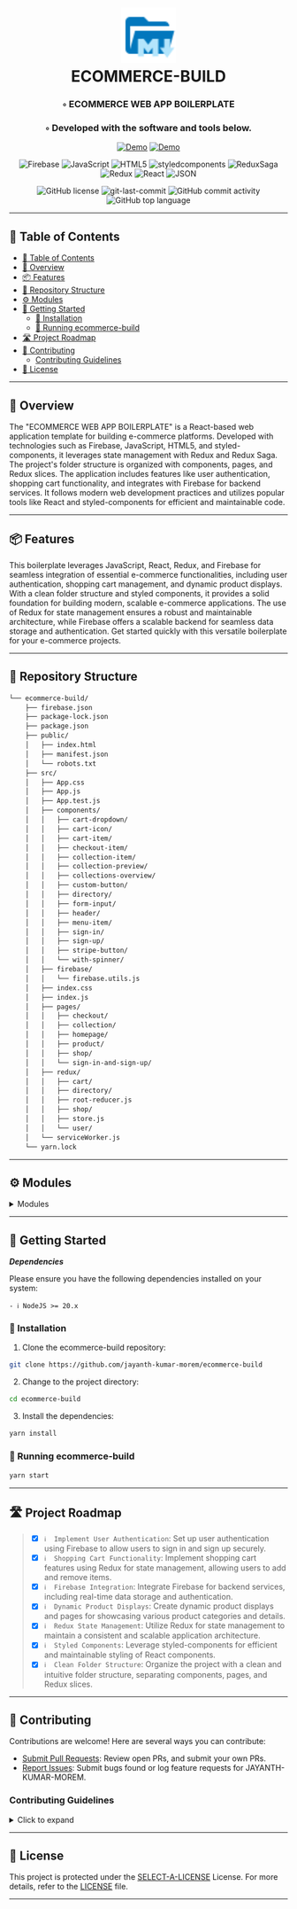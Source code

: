 <div align="center">
<h1 align="center">
<img src="https://raw.githubusercontent.com/PKief/vscode-material-icon-theme/ec559a9f6bfd399b82bb44393651661b08aaf7ba/icons/folder-markdown-open.svg" width="100" />
<br>ECOMMERCE-BUILD</h1>
<h3>◦ ECOMMERCE WEB APP BOILERPLATE</h3>
<h3>◦ Developed with the software and tools below.</h3>

[![Demo](https://img.shields.io/badge/Demo-Link-blue.svg?style=flat-square)](https://ecommerce-ab1e0.web.app/)
[![Demo](https://img.shields.io/badge/Demo-Link-blue.svg?style=flat-square)](https://ecommerce-build-6a5x0bvcl-jayanth-kumar-morems-projects.vercel.app/signin)

<p align="center">
<img src="https://img.shields.io/badge/Firebase-FFCA28.svg?style=flat-square&logo=Firebase&logoColor=black" alt="Firebase" />
<img src="https://img.shields.io/badge/JavaScript-F7DF1E.svg?style=flat-square&logo=JavaScript&logoColor=black" alt="JavaScript" />
<img src="https://img.shields.io/badge/HTML5-E34F26.svg?style=flat-square&logo=HTML5&logoColor=white" alt="HTML5" />
<img src="https://img.shields.io/badge/styledcomponents-DB7093.svg?style=flat-square&logo=styled-components&logoColor=white" alt="styledcomponents" />

<img src="https://img.shields.io/badge/ReduxSaga-999999.svg?style=flat-square&logo=Redux-Saga&logoColor=white" alt="ReduxSaga" />
<img src="https://img.shields.io/badge/Redux-764ABC.svg?style=flat-square&logo=Redux&logoColor=white" alt="Redux" />
<img src="https://img.shields.io/badge/React-61DAFB.svg?style=flat-square&logo=React&logoColor=black" alt="React" />
<img src="https://img.shields.io/badge/JSON-000000.svg?style=flat-square&logo=JSON&logoColor=white" alt="JSON" />
</p>
<img src="https://img.shields.io/github/license/jayanth-kumar-morem/ecommerce-build?style=flat-square&color=5D6D7E" alt="GitHub license" />
<img src="https://img.shields.io/github/last-commit/jayanth-kumar-morem/ecommerce-build?style=flat-square&color=5D6D7E" alt="git-last-commit" />
<img src="https://img.shields.io/github/commit-activity/m/jayanth-kumar-morem/ecommerce-build?style=flat-square&color=5D6D7E" alt="GitHub commit activity" />
<img src="https://img.shields.io/github/languages/top/jayanth-kumar-morem/ecommerce-build?style=flat-square&color=5D6D7E" alt="GitHub top language" />
</div>

---

## 📖 Table of Contents
- [📖 Table of Contents](#-table-of-contents)
- [📍 Overview](#-overview)
- [📦 Features](#-features)
- [📂 Repository Structure](#-repository-structure)
- [⚙️ Modules](#️-modules)
- [🚀 Getting Started](#-getting-started)
  - [🔧 Installation](#-installation)
  - [🤖 Running ecommerce-build](#-running-ecommerce-build)
- [🛣 Project Roadmap](#-project-roadmap)
- [🤝 Contributing](#-contributing)
  - [Contributing Guidelines](#contributing-guidelines)
- [📄 License](#-license)

---


## 📍 Overview

The "ECOMMERCE WEB APP BOILERPLATE" is a React-based web application template for building e-commerce platforms. Developed with technologies such as Firebase, JavaScript, HTML5, and styled-components, it leverages state management with Redux and Redux Saga. The project's folder structure is organized with components, pages, and Redux slices. The application includes features like user authentication, shopping cart functionality, and integrates with Firebase for backend services. It follows modern web development practices and utilizes popular tools like React and styled-components for efficient and maintainable code.

---

## 📦 Features

This boilerplate leverages JavaScript, React, Redux, and Firebase for seamless integration of essential e-commerce functionalities, including user authentication, shopping cart management, and dynamic product displays. With a clean folder structure and styled components, it provides a solid foundation for building modern, scalable e-commerce applications. The use of Redux for state management ensures a robust and maintainable architecture, while Firebase offers a scalable backend for seamless data storage and authentication. Get started quickly with this versatile boilerplate for your e-commerce projects.

---

## 📂 Repository Structure

```sh
└── ecommerce-build/
    ├── firebase.json
    ├── package-lock.json
    ├── package.json
    ├── public/
    │   ├── index.html
    │   ├── manifest.json
    │   └── robots.txt
    ├── src/
    │   ├── App.css
    │   ├── App.js
    │   ├── App.test.js
    │   ├── components/
    │   │   ├── cart-dropdown/
    │   │   ├── cart-icon/
    │   │   ├── cart-item/
    │   │   ├── checkout-item/
    │   │   ├── collection-item/
    │   │   ├── collection-preview/
    │   │   ├── collections-overview/
    │   │   ├── custom-button/
    │   │   ├── directory/
    │   │   ├── form-input/
    │   │   ├── header/
    │   │   ├── menu-item/
    │   │   ├── sign-in/
    │   │   ├── sign-up/
    │   │   ├── stripe-button/
    │   │   └── with-spinner/
    │   ├── firebase/
    │   │   └── firebase.utils.js
    │   ├── index.css
    │   ├── index.js
    │   ├── pages/
    │   │   ├── checkout/
    │   │   ├── collection/
    │   │   ├── homepage/
    │   │   ├── product/
    │   │   ├── shop/
    │   │   └── sign-in-and-sign-up/
    │   ├── redux/
    │   │   ├── cart/
    │   │   ├── directory/
    │   │   ├── root-reducer.js
    │   │   ├── shop/
    │   │   ├── store.js
    │   │   └── user/
    │   └── serviceWorker.js
    └── yarn.lock

```

---


## ⚙️ Modules
<details>
<summary>Modules</summary>

| Directory                               | Summary                   |
| ---------------------------------------- | ------------------------- |
| **public**                               | Static assets and HTML    |
| ├── index.html                           | Main HTML file            |
| ├── manifest.json                        | Web App manifest          |
| └── robots.txt                           | Robots.txt file           |
| **src**                                  | Source code               |
| ├── App.css                              | Styles for App component  |
| ├── App.js                               | Main App component        |
| ├── App.test.js                          | Tests for App component   |
| **components**                           | Reusable UI components    |
| │   ├── cart-dropdown/                   | Cart dropdown component   |
| │   ├── cart-icon/                       | Cart icon component       |
| │   ├── cart-item/                       | Cart item component       |
| │   ├── checkout-item/                   | Checkout item component   |
| │   ├── collection-item/                 | Collection item component |
| │   ├── collection-preview/              | Collection preview component |
| │   ├── collections-overview/            | Collections overview component |
| │   ├── custom-button/                   | Custom button component   |
| │   ├── directory/                       | Directory component       |
| │   ├── form-input/                      | Form input component      |
| │   ├── header/                          | Header component          |
| │   ├── menu-item/                       | Menu item component       |
| │   ├── sign-in/                         | Sign-in component         |
| │   ├── sign-up/                         | Sign-up component         |
| │   ├── stripe-button/                   | Stripe button component   |
| │   └── with-spinner/                    | Higher-order component for displaying spinner |
| ├── firebase/                            | Firebase-related utilities|
| │   └── firebase.utils.js                | Firebase utility functions|
| ├── index.css                            | Global styles             |
| ├── index.js                             | Entry point for the app   |
| **pages**                               | React components for each page/screen |
| │   ├── checkout/                        | Checkout page component   |
| │   ├── collection/                      | Collection page component |
| │   ├── homepage/                        | Homepage component        |
| │   ├── product/                         | Product page component    |
| │   ├── shop/                            | Shop page component       |
| │   └── sign-in-and-sign-up/             | Sign-in/Sign-up page component |
| **redux**                               | Redux state management    |
| │   ├── cart/                            | Cart Redux module         |
| │   ├── directory/                       | Directory Redux module    |
| │   ├── root-reducer.js                  | Root reducer combining all reducers |
| │   ├── shop/                            | Shop Redux module         |
| │   ├── store.js                          | Redux store configuration |
| │   └── user/                             | User Redux module         |
| ├── serviceWorker.js                      | Service Worker for PWA    |
</details>

---

## 🚀 Getting Started

***Dependencies***

Please ensure you have the following dependencies installed on your system:

`- ℹ️ NodeJS >= 20.x`

### 🔧 Installation

1. Clone the ecommerce-build repository:
```sh
git clone https://github.com/jayanth-kumar-morem/ecommerce-build
```

2. Change to the project directory:
```sh
cd ecommerce-build
```

3. Install the dependencies:
```sh
yarn install
```

### 🤖 Running ecommerce-build

```sh
yarn start
```

---


## 🛣 Project Roadmap

> - [X] `ℹ️  Implement User Authentication`: Set up user authentication using Firebase to allow users to sign in and sign up securely.
> - [X] `ℹ️  Shopping Cart Functionality`: Implement shopping cart features using Redux for state management, allowing users to add and remove items.
> - [X] `ℹ️  Firebase Integration`: Integrate Firebase for backend services, including real-time data storage and authentication.
> - [X] `ℹ️  Dynamic Product Displays`: Create dynamic product displays and pages for showcasing various product categories and details.
> - [X] `ℹ️  Redux State Management`: Utilize Redux for state management to maintain a consistent and scalable application architecture.
> - [X] `ℹ️  Styled Components`: Leverage styled-components for efficient and maintainable styling of React components.
> - [X] `ℹ️  Clean Folder Structure`: Organize the project with a clean and intuitive folder structure, separating components, pages, and Redux slices.

---

## 🤝 Contributing

Contributions are welcome! Here are several ways you can contribute:

- [Submit Pull Requests](https://github.com/jayanth-kumar-morem/ecommerce-build/pulls): Review open PRs, and submit your own PRs.
- [Report Issues](https://github.com/jayanth-kumar-morem/ecommerce-build/issues): Submit bugs found or log feature requests for JAYANTH-KUMAR-MOREM.

### Contributing Guidelines

<details>
<summary>Click to expand</summary>

1. **Fork the Repository**: Start by forking the project repository to your GitHub account.
2. **Clone Locally**: Clone the forked repository to your local machine using a Git client.
   ```sh
   git clone <your-forked-repo-url>
   ```
3. **Create a New Branch**: Always work on a new branch, giving it a descriptive name.
   ```sh
   git checkout -b new-feature-x
   ```
4. **Make Your Changes**: Develop and test your changes locally.
5. **Commit Your Changes**: Commit with a clear and concise message describing your updates.
   ```sh
   git commit -m 'Implemented new feature x.'
   ```
6. **Push to GitHub**: Push the changes to your forked repository.
   ```sh
   git push origin new-feature-x
   ```
7. **Submit a Pull Request**: Create a PR against the original project repository. Clearly describe the changes and their motivations.

Once your PR is reviewed and approved, it will be merged into the main branch.

</details>

---

## 📄 License


This project is protected under the [SELECT-A-LICENSE](https://choosealicense.com/licenses) License. For more details, refer to the [LICENSE](https://choosealicense.com/licenses/) file.

---
